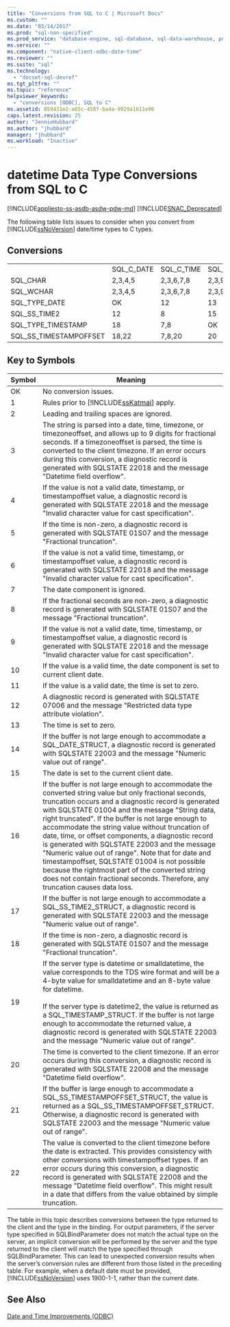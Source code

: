 ```yaml
---
title: "Conversions from SQL to C | Microsoft Docs"
ms.custom: ""
ms.date: "03/14/2017"
ms.prod: "sql-non-specified"
ms.prod_service: "database-engine, sql-database, sql-data-warehouse, pdw"
ms.service: ""
ms.component: "native-client-odbc-date-time"
ms.reviewer: ""
ms.suite: "sql"
ms.technology: 
  - "docset-sql-devref"
ms.tgt_pltfrm: ""
ms.topic: "reference"
helpviewer_keywords: 
  - "conversions [ODBC], SQL to C"
ms.assetid: 059431e2-a65c-4587-ba4a-9929a1611e96
caps.latest.revision: 25
author: "JennieHubbard"
ms.author: "jhubbard"
manager: "jhubbard"
ms.workload: "Inactive"
---
```

# datetime Data Type Conversions from SQL to C
[!INCLUDE[appliesto-ss-asdb-asdw-pdw-md](../../includes/appliesto-ss-asdb-asdw-pdw-md.md)]
[!INCLUDE[SNAC_Deprecated](../../includes/snac-deprecated.md)]

  The following table lists issues to consider when you convert from [!INCLUDE[ssNoVersion](../../includes/ssnoversion-md.md)] date/time types to C types.  
  
## Conversions  
  
||||||||||  
|-|-|-|-|-|-|-|-|-|  
||SQL_C_DATE|SQL_C_TIME|SQL_C_TIMESTAMP|SQL_C_SS_TIME2|SQL_C_SS_TIMESTAMPOFFSET|SQL_C_BINARY|SQL_C_CHAR|SQL_C_WCHAR|  
|SQL_CHAR|2,3,4,5|2,3,6,7,8|2,3,9,10,11|2,3,6,7|2,3,9,10,11|1|1|1|  
|SQL_WCHAR|2,3,4,5|2,3,6,7,8|2,3,9,10,11|2,3,6,7|2,3,9,10,11|1|1|1|  
|SQL_TYPE_DATE|OK|12|13|12|13,23|14|16|16|  
|SQL_SS_TIME2|12|8|15|OK|10,23|17|16|16|  
|SQL_TYPE_TIMESTAMP|18|7,8|OK|7|23|19|16|16|  
|SQL_SS_TIMESTAMPOFFSET|18,22|7,8,20|20|7,20|OK|21|16|16|  
  
## Key to Symbols  
  
|Symbol|Meaning|  
|------------|-------------|  
|OK|No conversion issues.|  
|1|Rules prior to [!INCLUDE[ssKatmai](../../includes/sskatmai-md.md)] apply.|  
|2|Leading and trailing spaces are ignored.|  
|3|The string is parsed into a date, time, timezone, or timezoneoffset, and allows up to 9 digits for fractional seconds. If a timezoneoffset is parsed, the time is converted to the client timezone. If an error occurs during this conversion, a diagnostic record is generated with SQLSTATE 22018 and the message "Datetime field overflow".|  
|4|If the value is not a valid date, timestamp, or timestampoffset value, a diagnostic record is generated with SQLSTATE 22018 and the message "Invalid character value for cast specification".|  
|5|If the time is non-zero, a diagnostic record is generated with SQLSTATE 01S07 and the message "Fractional truncation".|  
|6|If the value is not a valid time, timestamp, or timestampoffset value, a diagnostic record is generated with SQLSTATE 22018 and the message "Invalid character value for cast specification".|  
|7|The date component is ignored.|  
|8|If the fractional seconds are non-zero, a diagnostic record is generated with SQLSTATE 01S07 and the message "Fractional truncation".|  
|9|If the value is not a valid date, time, timestamp, or timestampoffset value, a diagnostic record is generated with SQLSTATE 22018 and the message "Invalid character value for cast specification".|  
|10|If the value is a valid time, the date component is set to current client date.|  
|11|If the value is a valid date, the time is set to zero.|  
|12|A diagnostic record is generated with SQLSTATE 07006 and the message "Restricted data type attribute violation".|  
|13|The time is set to zero.|  
|14|If the buffer is not large enough to accommodate a SQL_DATE_STRUCT, a diagnostic record is generated with SQLSTATE 22003 and the message "Numeric value out of range".|  
|15|The date is set to the current client date.|  
|16|If the buffer is not large enough to accommodate the converted string value but only fractional seconds, truncation occurs and a diagnostic record is generated with SQLSTATE 01004 and the message "String data, right truncated". If the buffer is not large enough to accommodate the string value without truncation of date, time, or offset components, a diagnostic record is generated with SQLSTATE 22003 and the message "Numeric value out of range". Note that for date and timestampoffset, SQLSTATE 01004 is not possible because the rightmost part of the converted string does not contain fractional seconds. Therefore, any truncation causes data loss.|  
|17|If the buffer is not large enough to accommodate a SQL_SS_TIME2_STRUCT, a diagnostic record is generated with SQLSTATE 22003 and the message "Numeric value out of range".|  
|18|If the time is non-zero, a diagnostic record is generated with SQLSTATE 01S07 and the message "Fractional truncation".|  
|19|If the server type is datetime or smalldatetime, the value corresponds to the TDS wire format and will be a 4-byte value for smalldatetime and an 8-byte value for datetime.<br /><br /> If the server type is datetime2, the value is returned as a SQL_TIMESTAMP_STRUCT. If the buffer is not large enough to accommodate the returned value, a diagnostic record is generated with SQLSTATE 22003 and the message "Numeric value out of range".|  
|20|The time is converted to the client timezone. If an error occurs during this conversion, a diagnostic record is generated with SQLSTATE 22008 and the message "Datetime field overflow".|  
|21|If the buffer is large enough to accommodate a SQL_SS_TIMESTAMPOFFSET_STRUCT, the value is returned as a SQL_SS_TIMESTAMPOFFSET_STRUCT. Otherwise, a diagnostic record is generated with SQLSTATE 22003 and the message "Numeric value out of range".|  
|22|The value is converted to the client timezone before the date is extracted. This provides consistency with other conversions with timestampoffset types. If an error occurs during this conversion, a diagnostic record is generated with SQLSTATE 22008 and the message "Datetime field overflow". This might result in a date that differs from the value obtained by simple truncation.|  
  
 The table in this topic describes conversions between the type returned to the client and the type in the binding. For output parameters, if the server type specified in SQLBindParameter does not match the actual type on the server, an implicit conversion will be performed by the server and the type returned to the client will match the type specified through SQLBindParameter. This can lead to unexpected conversion results when the server’s conversion rules are different from those listed in the preceding table. For example, when a default date must be provided, [!INCLUDE[ssNoVersion](../../includes/ssnoversion-md.md)] uses 1900-1-1, rather than the current date.  
  
## See Also  
 [Date and Time Improvements &#40;ODBC&#41;](../../relational-databases/native-client-odbc-date-time/date-and-time-improvements-odbc.md)  
  
  
